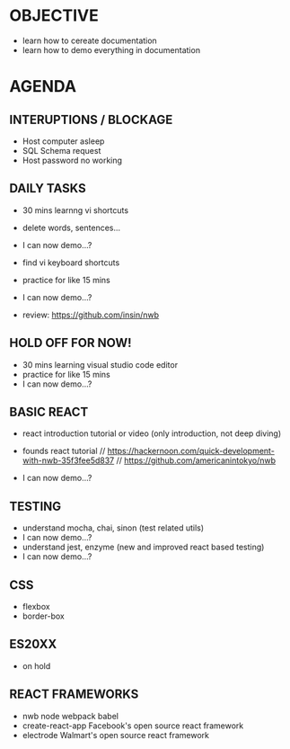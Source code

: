 # OBJECTIVE

- learn how to cereate documentation
- learn how to demo everything in documentation

# AGENDA

## INTERUPTIONS / BLOCKAGE

- Host computer asleep
- SQL Schema request
- Host password no working

## 	DAILY TASKS

- 30 mins learnng vi shortcuts
- delete words, sentences...
- I can now demo...?

- find vi keyboard shortcuts
- practice for like 15 mins
- I can now demo...?

- review: https://github.com/insin/nwb


## HOLD OFF FOR NOW!
- 30 mins learning visual studio code editor
- practice for like 15 mins
- I can now demo...?

## BASIC REACT

- react introduction tutorial or video
	(only introduction, not deep diving)
- founds react tutorial 
	// https://hackernoon.com/quick-development-with-nwb-35f3fee5d837
	// https://github.com/americanintokyo/nwb

- I can now demo...?

## TESTING

- understand mocha, chai, sinon 
	(test related utils)
- I can now demo...?
- understand jest, enzyme
	(new and improved react based testing)
- I can now demo...?

## CSS

- flexbox
- border-box

## ES20XX

- on hold

## REACT FRAMEWORKS

- nwb
	node webpack babel
- create-react-app
	Facebook's open source react framework 
- electrode
	Walmart's open source react framework


